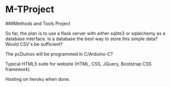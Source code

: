 M-TProject
==========

###Methods and Tools Project

So far, the plan is to use a flask server with either sqlite3 or sqlalchemy as a database interface. Is a database the best way to store this simple data? Would CSV's be sufficient?

The pcDuinos will be programmed in C/Arduino-C?

Typical HTML5 suite for website (HTML, CSS, JQuery, Bootstrap CSS framework)

Hosting on heroku when done.
